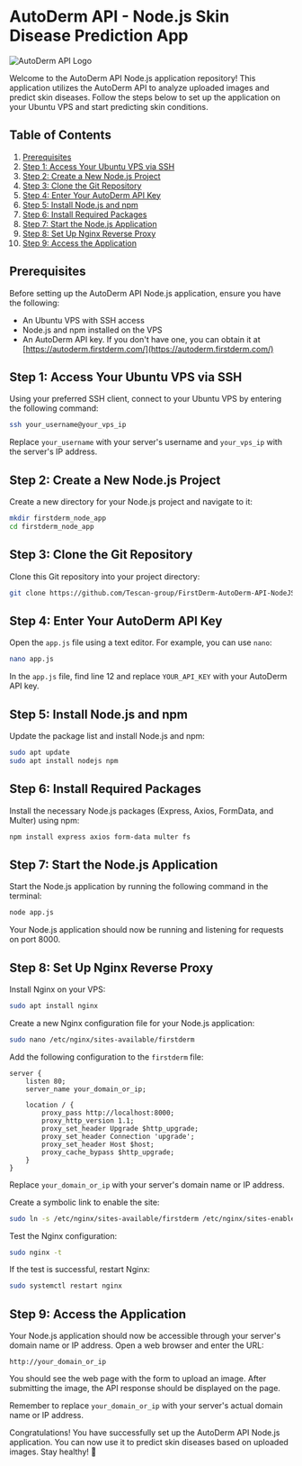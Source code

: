 # AutoDerm API - Node.js Skin Disease Prediction App

![AutoDerm API Logo](https://autoderm.firstderm.com/documentation/img/logo.png)

Welcome to the AutoDerm API Node.js application repository! This application utilizes the AutoDerm API to analyze uploaded images and predict skin diseases. Follow the steps below to set up the application on your Ubuntu VPS and start predicting skin conditions.

## Table of Contents

1. [Prerequisites](#prerequisites)
2. [Step 1: Access Your Ubuntu VPS via SSH](#step-1-access-your-ubuntu-vps-via-ssh)
3. [Step 2: Create a New Node.js Project](#step-2-create-a-new-nodejs-project)
4. [Step 3: Clone the Git Repository](#step-3-clone-the-git-repository)
5. [Step 4: Enter Your AutoDerm API Key](#step-4-enter-your-autoderm-api-key)
6. [Step 5: Install Node.js and npm](#step-5-install-nodejs-and-npm)
7. [Step 6: Install Required Packages](#step-6-install-required-packages)
8. [Step 7: Start the Node.js Application](#step-7-start-the-nodejs-application)
9. [Step 8: Set Up Nginx Reverse Proxy](#step-8-set-up-nginx-reverse-proxy)
10. [Step 9: Access the Application](#step-9-access-the-application)

## Prerequisites

Before setting up the AutoDerm API Node.js application, ensure you have the following:

- An Ubuntu VPS with SSH access
- Node.js and npm installed on the VPS
- An AutoDerm API key. If you don't have one, you can obtain it at [https://autoderm.firstderm.com/](https://autoderm.firstderm.com/)

## Step 1: Access Your Ubuntu VPS via SSH

Using your preferred SSH client, connect to your Ubuntu VPS by entering the following command:

```bash
ssh your_username@your_vps_ip
```

Replace `your_username` with your server's username and `your_vps_ip` with the server's IP address.

## Step 2: Create a New Node.js Project

Create a new directory for your Node.js project and navigate to it:

```bash
mkdir firstderm_node_app
cd firstderm_node_app
```

## Step 3: Clone the Git Repository

Clone this Git repository into your project directory:

```bash
git clone https://github.com/Tescan-group/FirstDerm-AutoDerm-API-NodeJS.git
```

## Step 4: Enter Your AutoDerm API Key

Open the `app.js` file using a text editor. For example, you can use `nano`:

```bash
nano app.js
```

In the `app.js` file, find line 12 and replace `YOUR_API_KEY` with your AutoDerm API key.

## Step 5: Install Node.js and npm

Update the package list and install Node.js and npm:

```bash
sudo apt update
sudo apt install nodejs npm
```

## Step 6: Install Required Packages

Install the necessary Node.js packages (Express, Axios, FormData, and Multer) using npm:

```bash
npm install express axios form-data multer fs
```

## Step 7: Start the Node.js Application

Start the Node.js application by running the following command in the terminal:

```bash
node app.js
```

Your Node.js application should now be running and listening for requests on port 8000.

## Step 8: Set Up Nginx Reverse Proxy

Install Nginx on your VPS:

```bash
sudo apt install nginx
```

Create a new Nginx configuration file for your Node.js application:

```bash
sudo nano /etc/nginx/sites-available/firstderm
```

Add the following configuration to the `firstderm` file:

```nginx
server {
    listen 80;
    server_name your_domain_or_ip;

    location / {
        proxy_pass http://localhost:8000;
        proxy_http_version 1.1;
        proxy_set_header Upgrade $http_upgrade;
        proxy_set_header Connection 'upgrade';
        proxy_set_header Host $host;
        proxy_cache_bypass $http_upgrade;
    }
}
```

Replace `your_domain_or_ip` with your server's domain name or IP address.

Create a symbolic link to enable the site:

```bash
sudo ln -s /etc/nginx/sites-available/firstderm /etc/nginx/sites-enabled/
```

Test the Nginx configuration:

```bash
sudo nginx -t
```

If the test is successful, restart Nginx:

```bash
sudo systemctl restart nginx
```

## Step 9: Access the Application

Your Node.js application should now be accessible through your server's domain name or IP address. Open a web browser and enter the URL:

```
http://your_domain_or_ip
```

You should see the web page with the form to upload an image. After submitting the image, the API response should be displayed on the page.

Remember to replace `your_domain_or_ip` with your server's actual domain name or IP address.

Congratulations! You have successfully set up the AutoDerm API Node.js application. You can now use it to predict skin diseases based on uploaded images. Stay healthy! 🌟
